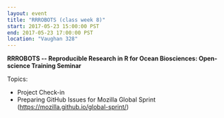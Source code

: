 ```yaml
---
layout: event
title: "RRROBOTS (class week 8)"
start: 2017-05-23 15:00:00 PST
end: 2017-05-23 17:00:00 PST
location: "Vaughan 328"
---
```


**RRROBOTS -- Reproducible Research in R for Ocean Biosciences: Open-science Training Seminar**

Topics:
* Project Check-in
* Preparing GitHub Issues for Mozilla Global Sprint (https://mozilla.github.io/global-sprint/)
